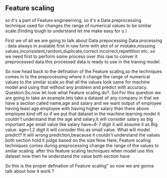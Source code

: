 ## Feature scaling 
so it's a part of Feature engineerning, so it's a Data preprocessing technique used  for changes the range of numerical values to be similar scale.(finding tough to understand let me make easy for u )

First we of all we are going to talk about Data prepocessing 
Data processing : data always in avaiable first in raw form with alot of or mistake,misssing values,inconsistent,random,duplicate,correct incorrect,repettition etc. so we need first to perform some process over this raw to conver it preprocessed data.this processed data is ready to use in the traning model.

So now head  back to the defination of the Feature scaling,so the techniques comes in to the preprocessing where it  change the range of numerical values to the similar scale,so that all the values  look same for machine  model and using that without any problem and predict with accuracy.
Question:So,now let look what Feature scaling do?.
Sol:For this question we are going to take an example.lets take a dataset of any company in that we have a section called name,age and salary and we want output of employee having  least age employee with having higher salary than there above employee kind off so if we put that dataset in the machine learning model it couldn't understand that the age and salary,it will consider salary as big important age small value like
salary have=6-7 digit it will assume it as Big value.
age=1,2 digit it will consider this as small value.
What will model  predict? 
It will wrong prediction,beacause it couldn't understand the values both section hold it judge based on the size 
Now Here, Feature scaling techniques comes during preprocessing  change  the range of the values to smilar scaling.
after this feature scaling techniques when model use this dataset now then he understand the value both section have 

So this is  the proper defination of Feature scaling" 
so now we are gonna talk about how it work ?